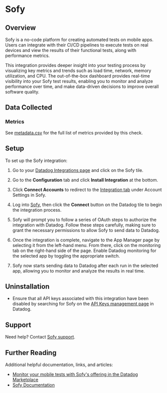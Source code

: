 # Sofy

## Overview

Sofy is a no-code platform for creating automated tests on mobile apps. Users can integrate with their CI/CD pipelines to execute tests on real devices and view the results of their functional tests, along with performance metrics.

This integration provides deeper insight into your testing process by visualizing key metrics and trends such as load time, network, memory utilization, and CPU. The out-of-the-box dashboard provides real-time visibility into your Sofy test results, enabling you to monitor and analyze performance over time, and make data-driven decisions to improve overall software quality.

## Data Collected
### Metrics

See [metadata.csv][8] for the full list of metrics provided by this check.


## Setup
To set up the Sofy integration:

1. Go to your [Datadog Integrations page][1] and click on the Sofy tile.

2. Go to the **Configuration** tab and click **Install Integration** at the bottom.

3. Click **Connect Accounts** to redirect to the [Integration tab][3] under Account Settings in Sofy.

4. Log into [Sofy][2], then click the **Connect** button on the Datadog tile to begin the integration process.

5. Sofy will prompt you to follow a series of OAuth steps to authorize the integration with Datadog. Follow these steps carefully, making sure to grant the necessary permissions to allow Sofy to send data to Datadog.

6. Once the integration is complete, navigate to the App Manager page by selecting it from the left-hand menu. From there, click on the monitoring tab on the right-hand side of the page. Enable Datadog monitoring for the selected app by toggling the appropriate switch.

7. Sofy now starts sending data to Datadog after each run in the selected app, allowing you to monitor and analyze the results in real time.


## Uninstallation
* Ensure that all API keys associated with this integration have been disabled by searching for Sofy on the [API Keys management page][4] in Datadog.

## Support
Need help? Contact [Sofy support][5].

## Further Reading
Additional helpful documentation, links, and articles:
* [Monitor your mobile tests with Sofy's offering in the Datadog Marketplace][6]
* [Sofy Documentation][7]


[1]: https://app.datadoghq.com/integrations
[2]: https://portal.sofy.ai
[3]: https://portal.sofy.ai/app/user-settings?selectedTab=integration
[4]: https://app.datadoghq.com/organization-settings/api-keys?filter=Sofy
[5]: https://support.sofy.ai/support/tickets/new
[6]: https://www.datadoghq.com/blog/sofy-mobile-tests/
[7]: https://docs.sofy.ai
[8]: https://github.com/DataDog/integrations-extras/blob/master/sofy_sofy/metadata.csv
